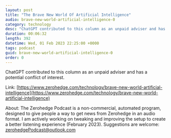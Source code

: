 ```yaml
---
layout: post
title: "The Brave New World Of Artificial Intelligence"
audio: brave-new-world-artificial-intelligence-0
category: technology
desc: "ChatGPT contributed to this column as an unpaid adviser and has a potential conflict of interest."
duration: 00:06:32
length: 392
datetime: Wed, 01 Feb 2023 22:25:00 +0000
tags: podcast
guid: brave-new-world-artificial-intelligence-0
order: 0
---
```

ChatGPT contributed to this column as an unpaid adviser and has a potential conflict of interest.

Link: [https://www.zerohedge.com/technology/brave-new-world-artificial-intelligence](https://www.zerohedge.com/technology/brave-new-world-artificial-intelligence)

About: The Zerohedge Podcast is a non-commercial, automated program, designed to give people a way to get news from Zerohedge in an audio format.  I am actively working on tweaking and improving the setup to create a better listening experience (February 2023).  Suggestions are welcome: [zerohedgePodcast@outlook.com](mailto:zerohedgePodcast@outlook.com)